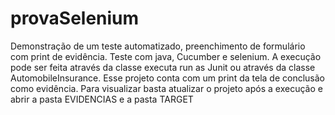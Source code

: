 # provaSelenium
Demonstração de um teste automatizado, preenchimento de formulário com print de evidência.
Teste com java, Cucumber e selenium.
A execução pode ser feita através da classe executa run as Junit ou através da classe AutomobileInsurance.
Esse projeto conta com um print da tela de conclusão como evidência. 
Para visualizar basta atualizar o projeto após a execução e abrir a pasta EVIDENCIAS e a pasta TARGET
